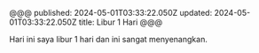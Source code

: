 @@@
published: 2024-05-01T03:33:22.050Z
updated: 2024-05-01T03:33:22.050Z
title: Libur 1 Hari
@@@

Hari ini saya libur 1 hari dan ini sangat menyenangkan.
